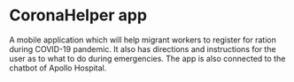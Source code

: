 # CoronaHelper app

A mobile application which will help migrant workers to register for ration during COVID-19 pandemic. 
It also has directions and instructions for the user as to what to do during emergencies.
The app is also connected to the chatbot of Apollo Hospital.



